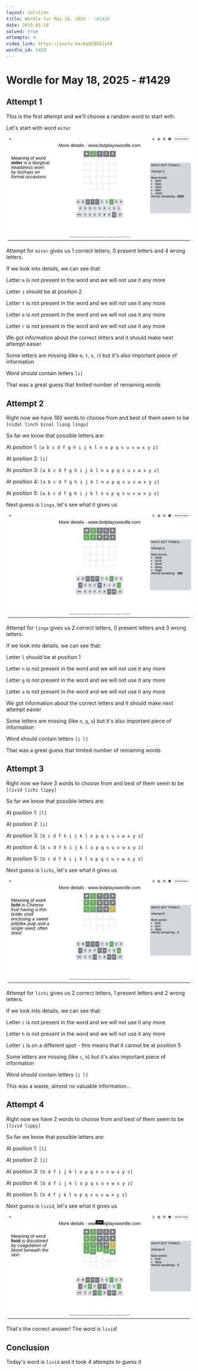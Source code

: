 ```yaml
---
layout: solution
title: Wordle for May 18, 2025 - \#1429
date: 2025-05-18
solved: true
attempts: 4
video_link: https://youtu.be/6qd2BQI2yV8
wordle_id: 1429
---
```


# Wordle for May 18, 2025 - \#1429

## Attempt 1

This is the first attempt and we'll choose a random word to start with.

Let's start with word `miter`

![Attempt 1](2025-05-18/attempt-1.png)

Attempt for `miter` gives us 1 correct letters, 0 present letters and 4 wrong letters.

If we look into details, we can see that:

Letter `m` is not present in the word and we will not use it any more

Letter `i` should be at position 2

Letter `t` is not present in the word and we will not use it any more

Letter `e` is not present in the word and we will not use it any more

Letter `r` is not present in the word and we will not use it any more

We got information about the correct letters and it should make next attempt easier

Some letters are missing (like `m`, `t`, `e`, `r`) but it's also important piece of information

Word should contain letters `[i]`

That was a great guess that limited number of remaining words



## Attempt 2

Right now we have 180 words to choose from and best of them seem to be `[nidal linch binal liang linga]`

So far we know that possible letters are:

At position 1: `[a b c d f g h i j k l n o p q s u v w x y z]`

At position 2: `[i]`

At position 3: `[a b c d f g h i j k l n o p q s u v w x y z]`

At position 4: `[a b c d f g h i j k l n o p q s u v w x y z]`

At position 5: `[a b c d f g h i j k l n o p q s u v w x y z]`

Next guess is `linga`, let's see what it gives us

![Attempt 2](2025-05-18/attempt-2.png)

Attempt for `linga` gives us 2 correct letters, 0 present letters and 3 wrong letters.

If we look into details, we can see that:

Letter `l` should be at position 1

Letter `n` is not present in the word and we will not use it any more

Letter `g` is not present in the word and we will not use it any more

Letter `a` is not present in the word and we will not use it any more

We got information about the correct letters and it should make next attempt easier

Some letters are missing (like `n`, `g`, `a`) but it's also important piece of information

Word should contain letters `[i l]`

That was a great guess that limited number of remaining words



## Attempt 3

Right now we have 3 words to choose from and best of them seem to be `[livid lichi lippy]`

So far we know that possible letters are:

At position 1: `[l]`

At position 2: `[i]`

At position 3: `[b c d f h i j k l o p q s u v w x y z]`

At position 4: `[b c d f h i j k l o p q s u v w x y z]`

At position 5: `[b c d f h i j k l o p q s u v w x y z]`

Next guess is `lichi`, let's see what it gives us

![Attempt 3](2025-05-18/attempt-3.png)

Attempt for `lichi` gives us 2 correct letters, 1 present letters and 2 wrong letters.

If we look into details, we can see that:

Letter `c` is not present in the word and we will not use it any more

Letter `h` is not present in the word and we will not use it any more

Letter `i` is on a different spot - this means that it cannot be at position 5

Some letters are missing (like `c`, `h`) but it's also important piece of information

Word should contain letters `[i l]`

This was a waste, almost no valuable information...



## Attempt 4

Right now we have 2 words to choose from and best of them seem to be `[livid lippy]`

So far we know that possible letters are:

At position 1: `[l]`

At position 2: `[i]`

At position 3: `[b d f i j k l o p q s u v w x y z]`

At position 4: `[b d f i j k l o p q s u v w x y z]`

At position 5: `[b d f j k l o p q s u v w x y z]`

Next guess is `livid`, let's see what it gives us

![Attempt 4](2025-05-18/attempt-4.png)

That's the correct answer! The word is `livid`!

## Conclusion

Today's word is `livid` and it took 4 attempts to guess it

